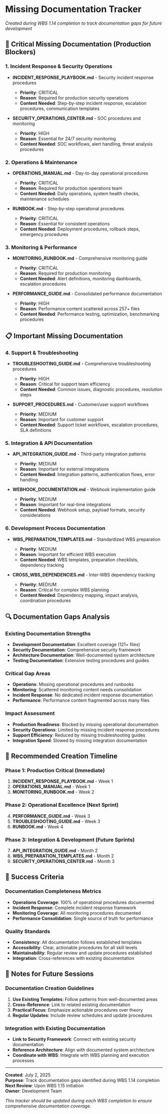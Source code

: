 # Missing Documentation Tracker
*Created during WBS 1.14 completion to track documentation gaps for future development*

## 🚨 Critical Missing Documentation (Production Blockers)

### 1. Incident Response & Security Operations
- **INCIDENT_RESPONSE_PLAYBOOK.md** - Security incident response procedures
  - **Priority**: CRITICAL
  - **Reason**: Required for production security operations
  - **Content Needed**: Step-by-step incident response, escalation procedures, communication templates

- **SECURITY_OPERATIONS_CENTER.md** - SOC procedures and monitoring
  - **Priority**: HIGH
  - **Reason**: Essential for 24/7 security monitoring
  - **Content Needed**: SOC workflows, alert handling, threat analysis procedures

### 2. Operations & Maintenance
- **OPERATIONS_MANUAL.md** - Day-to-day operational procedures
  - **Priority**: CRITICAL
  - **Reason**: Required for production operations team
  - **Content Needed**: Daily operations, system health checks, maintenance schedules

- **RUNBOOK.md** - Step-by-step operational procedures
  - **Priority**: CRITICAL
  - **Reason**: Essential for consistent operations
  - **Content Needed**: Deployment procedures, rollback steps, emergency procedures

### 3. Monitoring & Performance
- **MONITORING_RUNBOOK.md** - Comprehensive monitoring guide
  - **Priority**: CRITICAL
  - **Reason**: Required for production monitoring
  - **Content Needed**: Alert definitions, monitoring dashboards, escalation procedures

- **PERFORMANCE_GUIDE.md** - Consolidated performance documentation
  - **Priority**: HIGH
  - **Reason**: Performance content scattered across 257+ files
  - **Content Needed**: Performance testing, optimization, benchmarking procedures

## 📋 Important Missing Documentation

### 4. Support & Troubleshooting
- **TROUBLESHOOTING_GUIDE.md** - Comprehensive troubleshooting procedures
  - **Priority**: HIGH
  - **Reason**: Critical for support team efficiency
  - **Content Needed**: Common issues, diagnostic procedures, resolution steps

- **SUPPORT_PROCEDURES.md** - Customer/user support workflows
  - **Priority**: MEDIUM
  - **Reason**: Important for customer support
  - **Content Needed**: Support ticket workflows, escalation procedures, SLA definitions

### 5. Integration & API Documentation
- **API_INTEGRATION_GUIDE.md** - Third-party integration patterns
  - **Priority**: MEDIUM
  - **Reason**: Important for external integrations
  - **Content Needed**: Integration patterns, authentication flows, error handling

- **WEBHOOK_DOCUMENTATION.md** - Webhook implementation guide
  - **Priority**: MEDIUM
  - **Reason**: Important for real-time integrations
  - **Content Needed**: Webhook setup, payload formats, security considerations

### 6. Development Process Documentation
- **WBS_PREPARATION_TEMPLATES.md** - Standardized WBS preparation
  - **Priority**: MEDIUM
  - **Reason**: Important for efficient WBS execution
  - **Content Needed**: WBS templates, preparation checklists, dependency tracking

- **CROSS_WBS_DEPENDENCIES.md** - Inter-WBS dependency tracking
  - **Priority**: MEDIUM
  - **Reason**: Critical for complex WBS planning
  - **Content Needed**: Dependency mapping, impact analysis, coordination procedures

## 🔍 Documentation Gaps Analysis

### Existing Documentation Strengths
- **Development Documentation**: Excellent coverage (121+ files)
- **Security Documentation**: Comprehensive security framework
- **Architecture Documentation**: Well-documented system architecture
- **Testing Documentation**: Extensive testing procedures and guides

### Critical Gap Areas
- **Operations**: Missing operational procedures and runbooks
- **Monitoring**: Scattered monitoring content needs consolidation
- **Incident Response**: No dedicated incident response documentation
- **Performance**: Performance content fragmented across many files

### Impact Assessment
- **Production Readiness**: Blocked by missing operational documentation
- **Security Operations**: Limited by missing incident response procedures
- **Support Efficiency**: Reduced by missing troubleshooting guides
- **Integration Speed**: Slowed by missing integration documentation

## 📅 Recommended Creation Timeline

### Phase 1: Production Critical (Immediate)
1. **INCIDENT_RESPONSE_PLAYBOOK.md** - Week 1
2. **OPERATIONS_MANUAL.md** - Week 1
3. **MONITORING_RUNBOOK.md** - Week 2

### Phase 2: Operational Excellence (Next Sprint)
4. **PERFORMANCE_GUIDE.md** - Week 3
5. **TROUBLESHOOTING_GUIDE.md** - Week 3
6. **RUNBOOK.md** - Week 4

### Phase 3: Integration & Development (Future Sprints)
7. **API_INTEGRATION_GUIDE.md** - Month 2
8. **WBS_PREPARATION_TEMPLATES.md** - Month 2
9. **SECURITY_OPERATIONS_CENTER.md** - Month 3

## 🎯 Success Criteria

### Documentation Completeness Metrics
- **Operations Coverage**: 100% of operational procedures documented
- **Incident Response**: Complete incident response framework
- **Monitoring Coverage**: All monitoring procedures documented
- **Performance Consolidation**: Single source of truth for performance

### Quality Standards
- **Consistency**: All documentation follows established templates
- **Accessibility**: Clear, actionable procedures for all skill levels
- **Maintainability**: Regular review and update procedures established
- **Integration**: Cross-references with existing documentation

## 📝 Notes for Future Sessions

### Documentation Creation Guidelines
1. **Use Existing Templates**: Follow patterns from well-documented areas
2. **Cross-Reference**: Link to related existing documentation
3. **Practical Focus**: Emphasize actionable procedures over theory
4. **Regular Updates**: Include review schedules and update procedures

### Integration with Existing Documentation
- **Link to Security Framework**: Connect with existing security documentation
- **Reference Architecture**: Align with documented system architecture
- **Coordinate with WBS**: Integrate with WBS planning and execution processes

---

**Created**: July 2, 2025  
**Purpose**: Track documentation gaps identified during WBS 1.14 completion  
**Next Review**: Upon WBS 1.15 initiation  
**Owner**: Development Team  

*This tracker should be updated during each WBS completion to ensure comprehensive documentation coverage.*
